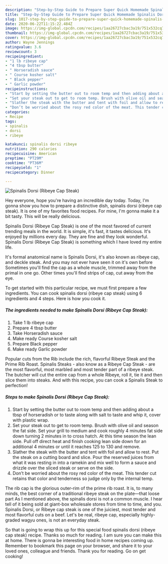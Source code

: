 ```yaml
---
description: "Step-by-Step Guide to Prepare Super Quick Homemade Spinalis Dorsi (Ribeye Cap Steak)"
title: "Step-by-Step Guide to Prepare Super Quick Homemade Spinalis Dorsi (Ribeye Cap Steak)"
slug: 1017-step-by-step-guide-to-prepare-super-quick-homemade-spinalis-dorsi-ribeye-cap-steak
date: 2020-06-22T11:15:22.484Z
image: https://img-global.cpcdn.com/recipes/1aa26727cbac3a19/751x532cq70/spinalis-dorsi-ribeye-cap-steak-recipe-main-photo.jpg
thumbnail: https://img-global.cpcdn.com/recipes/1aa26727cbac3a19/751x532cq70/spinalis-dorsi-ribeye-cap-steak-recipe-main-photo.jpg
cover: https://img-global.cpcdn.com/recipes/1aa26727cbac3a19/751x532cq70/spinalis-dorsi-ribeye-cap-steak-recipe-main-photo.jpg
author: Wayne Jennings
ratingvalue: 3.6
reviewcount: 3
recipeingredient:
- "1 lb ribeye cap"
- "4 tbsp butter"
- " Horseradish sauce"
- " Course kosher salt"
- " Black pepper"
- " Garlic powder"
recipeinstructions:
- "Start by setting the butter out to room temp and then adding about a tbsp of horseradish or to taste along with salt to taste and whip it, cover with plastic wrap."
- "Set your steak out to get to room temp. Brush with olive oil and season the fat side. Set your grill to medium and cook roughly 4 minutes fat side down turning 2 minutes in to cross hatch. At this time season the lean side. Pull off direct heat and finish cooking lean side down for an additional 4 minutes or until it reaches 125 to 130 and remove."
- "Slather the steak with the butter and tent with foil and allow to rest. Put the steak on a cutting board and slice. Pour the reserved juices from what it was resting in into a ramekin and mix well to form a sauce and drizzle over the sliced steak or serve on the side."
- "Don’t be worried about the rosy red color of the meat. This tender cut retains that color and tenderness so judge only by the internal temp."
categories:
- Recipe
tags:
- spinalis
- dorsi
- ribeye

katakunci: spinalis dorsi ribeye 
nutrition: 290 calories
recipecuisine: American
preptime: "PT29M"
cooktime: "PT36M"
recipeyield: "1"
recipecategory: Dinner

---
```



![Spinalis Dorsi (Ribeye Cap Steak)](https://img-global.cpcdn.com/recipes/1aa26727cbac3a19/751x532cq70/spinalis-dorsi-ribeye-cap-steak-recipe-main-photo.jpg)

Hey everyone, hope you're having an incredible day today. Today, I'm gonna show you how to prepare a distinctive dish, spinalis dorsi (ribeye cap steak). It is one of my favorites food recipes. For mine, I'm gonna make it a bit tasty. This will be really delicious.

Spinalis Dorsi (Ribeye Cap Steak) is one of the most favored of current trending meals in the world. It is simple, it's fast, it tastes delicious. It's enjoyed by millions every day. They are fine and they look wonderful. Spinalis Dorsi (Ribeye Cap Steak) is something which I have loved my entire life.

It&#39;s formal anatomical name is Spinalis Dorsi, it&#39;s also known as ribeye cap, and deckle steak. And you may not ever have seen it on it&#39;s own before Sometimes you&#39;ll find the cap as a whole muscle, trimmed away from the primal in one go. Other times you&#39;ll find strips of cap, cut away from the eye.


To get started with this particular recipe, we must first prepare a few ingredients. You can cook spinalis dorsi (ribeye cap steak) using 6 ingredients and 4 steps. Here is how you cook it.

<!--inarticleads1-->

##### The ingredients needed to make Spinalis Dorsi (Ribeye Cap Steak):

1. Take 1 lb ribeye cap
1. Prepare 4 tbsp butter
1. Take  Horseradish sauce
1. Make ready  Course kosher salt
1. Prepare  Black pepper
1. Make ready  Garlic powder


Popular cuts from the Rib include the rich, flavorful Ribeye Steak and the Prime Rib Roast. Spinalis Steaks - also know as a Ribeye Cap Steak - are the most flavorful, most marbled and most tender part of a ribeye steak. The butcher will cut the entire cap from a whole Ribeye, roll it, tie it and then slice them into steaks. And with this recipe, you can cook a Spinalis Steak to perfection! 

<!--inarticleads2-->

##### Steps to make Spinalis Dorsi (Ribeye Cap Steak):

1. Start by setting the butter out to room temp and then adding about a tbsp of horseradish or to taste along with salt to taste and whip it, cover with plastic wrap.
1. Set your steak out to get to room temp. Brush with olive oil and season the fat side. Set your grill to medium and cook roughly 4 minutes fat side down turning 2 minutes in to cross hatch. At this time season the lean side. Pull off direct heat and finish cooking lean side down for an additional 4 minutes or until it reaches 125 to 130 and remove.
1. Slather the steak with the butter and tent with foil and allow to rest. Put the steak on a cutting board and slice. Pour the reserved juices from what it was resting in into a ramekin and mix well to form a sauce and drizzle over the sliced steak or serve on the side.
1. Don’t be worried about the rosy red color of the meat. This tender cut retains that color and tenderness so judge only by the internal temp.


The rib cap is the glorious outer-rim of the prime rib roast. It is, to many minds, the best corner of a traditional ribeye steak on the plate—that loose part As I mentioned above, the spinalis dorsi is not a common muscle. I hear tell of it being sold at giant-box wholesale stores from time to time, and you. Spinalis Dorsi, or Ribeye cap steak is one of the juiciest, most tender and most flavorful cuts on a beef. Let&#39;s be real, ribeye cap, especially highly-graded wagyu ones, is not an everyday steak. 

So that is going to wrap this up for this special food spinalis dorsi (ribeye cap steak) recipe. Thanks so much for reading. I am sure you can make this at home. There is gonna be interesting food in home recipes coming up. Remember to bookmark this page on your browser, and share it to your loved ones, colleague and friends. Thank you for reading. Go on get cooking!
